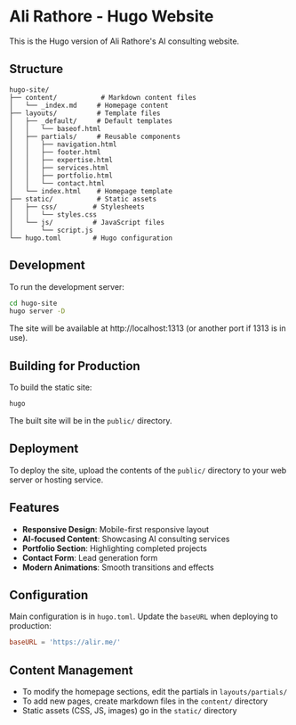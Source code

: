 # Ali Rathore - Hugo Website

This is the Hugo version of Ali Rathore's AI consulting website.

## Structure

```
hugo-site/
├── content/           # Markdown content files
│   └── _index.md     # Homepage content
├── layouts/          # Template files
│   ├── _default/     # Default templates
│   │   └── baseof.html
│   ├── partials/     # Reusable components
│   │   ├── navigation.html
│   │   ├── footer.html
│   │   ├── expertise.html
│   │   ├── services.html
│   │   ├── portfolio.html
│   │   └── contact.html
│   └── index.html    # Homepage template
├── static/           # Static assets
│   ├── css/         # Stylesheets
│   │   └── styles.css
│   └── js/          # JavaScript files
│       └── script.js
└── hugo.toml        # Hugo configuration
```

## Development

To run the development server:

```bash
cd hugo-site
hugo server -D
```

The site will be available at http://localhost:1313 (or another port if 1313 is in use).

## Building for Production

To build the static site:

```bash
hugo
```

The built site will be in the `public/` directory.

## Deployment

To deploy the site, upload the contents of the `public/` directory to your web server or hosting service.

## Features

- **Responsive Design**: Mobile-first responsive layout
- **AI-focused Content**: Showcasing AI consulting services
- **Portfolio Section**: Highlighting completed projects
- **Contact Form**: Lead generation form
- **Modern Animations**: Smooth transitions and effects

## Configuration

Main configuration is in `hugo.toml`. Update the `baseURL` when deploying to production:

```toml
baseURL = 'https://alir.me/'
```

## Content Management

- To modify the homepage sections, edit the partials in `layouts/partials/`
- To add new pages, create markdown files in the `content/` directory
- Static assets (CSS, JS, images) go in the `static/` directory